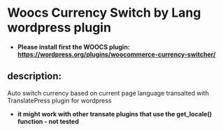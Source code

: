 # Woocs Currency Switch by Lang wordpress plugin

* **Please install first the WOOCS plugin: https://wordpress.org/plugins/woocommerce-currency-switcher/**

## description: 
Auto switch currency based on current page language transalted with TranslatePress plugin for wordpress

* **it might work with other transate plugins that use the get_locale() function - not tested**

